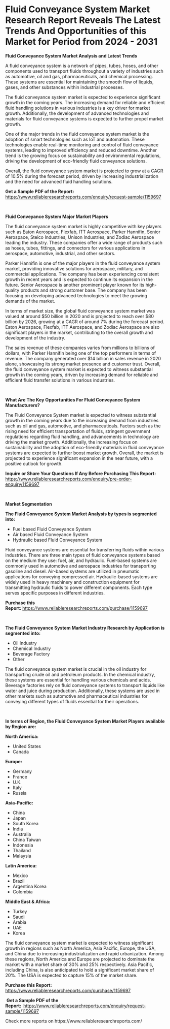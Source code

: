<p><h1>Fluid Conveyance System Market Research Report Reveals The Latest Trends And Opportunities of this Market for Period from 2024 - 2031</h1></p><p><strong>Fluid Conveyance System Market Analysis and Latest Trends</strong></p>
<p><p>A fluid conveyance system is a network of pipes, tubes, hoses, and other components used to transport fluids throughout a variety of industries such as automotive, oil and gas, pharmaceuticals, and chemical processing. These systems are essential for maintaining the smooth flow of liquids, gases, and other substances within industrial processes.</p><p>The fluid conveyance system market is expected to experience significant growth in the coming years. The increasing demand for reliable and efficient fluid handling solutions in various industries is a key driver for market growth. Additionally, the development of advanced technologies and materials for fluid conveyance systems is expected to further propel market growth.</p><p>One of the major trends in the fluid conveyance system market is the adoption of smart technologies such as IoT and automation. These technologies enable real-time monitoring and control of fluid conveyance systems, leading to improved efficiency and reduced downtime. Another trend is the growing focus on sustainability and environmental regulations, driving the development of eco-friendly fluid conveyance solutions.</p><p>Overall, the fluid conveyance system market is projected to grow at a CAGR of 10.5% during the forecast period, driven by increasing industrialization and the need for advanced fluid handling solutions.</p></p>
<p><strong>Get a Sample PDF of the Report:&nbsp;</strong> <a href="https://www.reliableresearchreports.com/enquiry/request-sample/1159697">https://www.reliableresearchreports.com/enquiry/request-sample/1159697</a></p>
<p>&nbsp;</p>
<p><strong>Fluid Conveyance System Major Market Players</strong></p>
<p><p>The fluid conveyance system market is highly competitive with key players such as Eaton Aerospace, Flexfab, ITT Aerospace, Parker Hannifin, Senior Aerospace, Steico Industries, Unison Industries, and Zodiac Aerospace leading the industry. These companies offer a wide range of products such as hoses, tubes, fittings, and connectors for various applications in aerospace, automotive, industrial, and other sectors.</p><p>Parker Hannifin is one of the major players in the fluid conveyance system market, providing innovative solutions for aerospace, military, and commercial applications. The company has been experiencing consistent growth in recent years and is expected to continue its expansion in the future. Senior Aerospace is another prominent player known for its high-quality products and strong customer base. The company has been focusing on developing advanced technologies to meet the growing demands of the market.</p><p>In terms of market size, the global fluid conveyance system market was valued at around $50 billion in 2020 and is projected to reach over $80 billion by 2026, growing at a CAGR of around 7% during the forecast period. Eaton Aerospace, Flexfab, ITT Aerospace, and Zodiac Aerospace are also significant players in the market, contributing to the overall growth and development of the industry.</p><p>The sales revenue of these companies varies from millions to billions of dollars, with Parker Hannifin being one of the top performers in terms of revenue. The company generated over $14 billion in sales revenue in 2020 alone, showcasing its strong market presence and customer trust. Overall, the fluid conveyance system market is expected to witness substantial growth in the coming years, driven by increasing demand for reliable and efficient fluid transfer solutions in various industries.</p></p>
<p>&nbsp;</p>
<p><strong>What Are The Key Opportunities For Fluid Conveyance System Manufacturers?</strong></p>
<p><p>The Fluid Conveyance System market is expected to witness substantial growth in the coming years due to the increasing demand from industries such as oil and gas, automotive, and pharmaceuticals. Factors such as the rising need for efficient transportation of fluids, stringent government regulations regarding fluid handling, and advancements in technology are driving the market growth. Additionally, the increasing focus on sustainability and the adoption of eco-friendly materials in fluid conveyance systems are expected to further boost market growth. Overall, the market is projected to experience significant expansion in the near future, with a positive outlook for growth.</p></p>
<p><strong>Inquire or Share Your Questions If Any Before Purchasing This Report:</strong> <a href="https://www.reliableresearchreports.com/enquiry/pre-order-enquiry/1159697">https://www.reliableresearchreports.com/enquiry/pre-order-enquiry/1159697</a></p>
<p>&nbsp;</p>
<p><strong>Market Segmentation</strong></p>
<p><strong>The Fluid Conveyance System Market Analysis by types is segmented into:</strong></p>
<p><ul><li>Fuel based Fluid Conveyance System</li><li>Air based Fluid Conveyance System</li><li>Hydraulic based Fluid Conveyance System</li></ul></p>
<p><p>Fluid conveyance systems are essential for transferring fluids within various industries. There are three main types of fluid conveyance systems based on the medium they use: fuel, air, and hydraulic. Fuel-based systems are commonly used in automotive and aerospace industries for transporting gasoline and diesel. Air-based systems are utilized in pneumatic applications for conveying compressed air. Hydraulic-based systems are widely used in heavy machinery and construction equipment for transmitting hydraulic fluids to power different components. Each type serves specific purposes in different industries.</p></p>
<p><strong>Purchase this Report:&nbsp;</strong><a href="https://www.reliableresearchreports.com/purchase/1159697">https://www.reliableresearchreports.com/purchase/1159697</a></p>
<p>&nbsp;</p>
<p><strong>The Fluid Conveyance System Market Industry Research by Application is segmented into:</strong></p>
<p><ul><li>Oil Industry</li><li>Chemical Industry</li><li>Beverage Factory</li><li>Other</li></ul></p>
<p><p>The fluid conveyance system market is crucial in the oil industry for transporting crude oil and petroleum products. In the chemical industry, these systems are essential for handling various chemicals and acids. Beverage factories rely on fluid conveyance systems to transport liquids like water and juice during production. Additionally, these systems are used in other markets such as automotive and pharmaceutical industries for conveying different types of fluids essential for their operations.</p></p>
<p>&nbsp;</p>
<p><strong>In terms of Region, the Fluid Conveyance System Market Players available by Region are:</strong></p>
<p>
    <p> <strong> North America: </strong>
        <ul>
            <li>United States</li>
            <li>Canada</li>
        </ul>
        </p> 
    <p> <strong> Europe: </strong>
        <ul>
            <li>Germany</li>
            <li>France</li>
            <li>U.K.</li>
            <li>Italy</li>
            <li>Russia</li>
        </ul>
        </p> 
    <p> <strong> Asia-Pacific: </strong>
        <ul>
            <li>China</li>
            <li>Japan</li>
            <li>South Korea</li>
            <li>India</li>
            <li>Australia</li>
            <li>China Taiwan</li>
            <li>Indonesia</li>
            <li>Thailand</li>
            <li>Malaysia</li>
        </ul>
        </p> 
    <p> <strong> Latin America: </strong>
        <ul>
            <li>Mexico</li>
            <li>Brazil</li>
            <li>Argentina Korea</li>
            <li>Colombia</li>
        </ul>
        </p> 
    <p> <strong> Middle East & Africa: </strong>
        <ul>
            <li>Turkey</li>
            <li>Saudi</li>
            <li>Arabia</li>
            <li>UAE</li>
            <li>Korea</li>
        </ul>
    </p>
    </p>
<p><p>The fluid conveyance system market is expected to witness significant growth in regions such as North America, Asia Pacific, Europe, the USA, and China due to increasing industrialization and rapid urbanization. Among these regions, North America and Europe are projected to dominate the market with a market share of 30% and 25% respectively. Asia Pacific, including China, is also anticipated to hold a significant market share of 20%. The USA is expected to capture 15% of the market share.</p></p>
<p><strong>Purchase this Report: </strong><a href="https://www.reliableresearchreports.com/purchase/1159697">https://www.reliableresearchreports.com/purchase/1159697</a></p>
<p>&nbsp;<strong>Get a Sample PDF of the Report:&nbsp;&nbsp;</strong><a href="https://www.reliableresearchreports.com/enquiry/request-sample/1159697">https://www.reliableresearchreports.com/enquiry/request-sample/1159697</a></p>
<p><strong></strong></p>
<p>Check more reports on https://www.reliableresearchreports.com/</p>